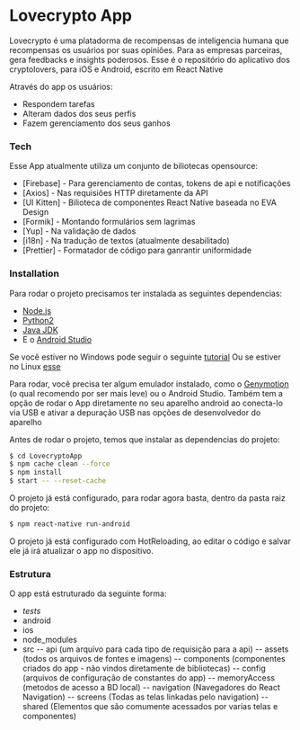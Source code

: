 # Lovecrypto App

Lovecrypto é uma platadorma de recompensas de inteligencia humana que recompensas os usuários por suas opiniões. Para as empresas parceiras, gera feedbacks e insights poderosos. Esse é o repositório do aplicativo dos cryptolovers, para iOS e Android, escrito em React Native

Através do app os usuários:

  - Respondem tarefas
  - Alteram dados dos seus perfis
  - Fazem gerenciamento dos seus ganhos

### Tech

Esse App atualmente utiliza um conjunto de biliotecas opensource:

* [Firebase] - Para gerenciamento de contas, tokens de api e notificações
* [Axios] - Nas requisiões HTTP diretamente da API
* [UI Kitten] - Bilioteca de componentes React Native baseada no EVA Design
* [Formik] - Montando formulários sem lagrimas
* [Yup] - Na validação de dados
* [i18n] - Na tradução de textos (atualmente desabilitado)
* [Prettier] - Formatador de código para ganrantir uniformidade

### Installation

Para rodar o projeto precisamos ter instalada as seguintes dependencias:
 - [Node.js](https://nodejs.org/)
 - [Python2](https://www.python.org/downloads/release/python-272/)
 - [Java JDK](https://www.oracle.com/br/java/technologies/javase/javase-jdk8-downloads.html)
 - E o [Android Studio](https://developer.android.com/studio) 

Se você estiver no Windows pode seguir o seguinte [tutorial](https://medium.com/@guilherme_andrade2/instala%C3%A7%C3%A3o-react-native-cli-em-windows-f6c5b59a29cb)
Ou se estiver no Linux [esse](https://medium.com/@jeancabral/instalando-e-configurando-react-native-no-ubuntu-18-04-e3329ac090a0)

Para rodar, você precisa ter algum emulador instalado, como o [Genymotion](https://www.genymotion.com/) (o qual recomendo por ser mais leve) ou o Android Studio. Também tem a opção de rodar o App diretamente no seu aparelho android ao conecta-lo via USB e ativar a depuração USB nas opções de desenvolvedor do aparelho

Antes de rodar o projeto, temos que instalar as dependencias do projeto:

```sh
$ cd LovecryptoApp
$ npm cache clean --force
$ npm install
$ start -- --reset-cache
```

O projeto já está configurado, para rodar agora basta, dentro da pasta raiz do projeto:

```sh
$ npm react-native run-android
```

O projeto já está configurado com HotReloading, ao editar o código e salvar ele já irá atualizar o app no dispositivo.


### Estrutura

O app está estruturado da seguinte forma:
- _tests_
- android
- ios
- node_modules
- src
-- api (um arquivo para cada tipo de requisição para a api)
-- assets (todos os arquivos de fontes e imagens)
-- components (componentes criados do app - não vindos diretamente de bibliotecas)
-- config (arquivos de configuração de constantes do app)
-- memoryAccess (metodos de acesso a BD local)
-- navigation (Navegadores do React Navigation)
-- screens (Todas as telas linkadas pelo navigation)
-- shared (Elementos que são comumente acessados por varias telas e componentes)

